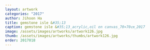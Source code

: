 ```yaml
---
layout: artwork 
categories: "2017" 
author: Jihoon Ha 
title: gemstone isle &#35;13 
caption: gemstone isle &#35;13_acrylic,oil on canvas_70×70㎝_2017 
image: /assets/images/artworks/artwork126.jpg 
thumb: /assets/images/artworks/thumbs/artwork126.jpg 
order: 2017018 
---
```

